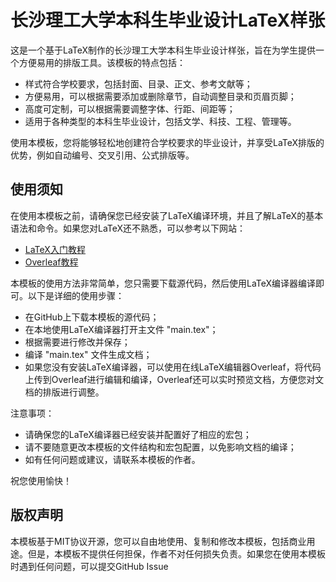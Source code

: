 # 长沙理工大学本科生毕业设计LaTeX样张

这是一个基于LaTeX制作的长沙理工大学本科生毕业设计样张，旨在为学生提供一个方便易用的排版工具。该模板的特点包括：

- 样式符合学校要求，包括封面、目录、正文、参考文献等；
- 方便易用，可以根据需要添加或删除章节，自动调整目录和页眉页脚；
- 高度可定制，可以根据需要调整字体、行距、间距等；
- 适用于各种类型的本科生毕业设计，包括文学、科技、工程、管理等。

使用本模板，您将能够轻松地创建符合学校要求的毕业设计，并享受LaTeX排版的优势，例如自动编号、交叉引用、公式排版等。

## 使用须知

在使用本模板之前，请确保您已经安装了LaTeX编译环境，并且了解LaTeX的基本语法和命令。如果您对LaTeX还不熟悉，可以参考以下网站：

- [LaTeX入门教程](https://www.latexstudio.net/archives/category/latex-tutorial)
- [Overleaf教程](https://www.overleaf.com/learn)

本模板的使用方法非常简单，您只需要下载源代码，然后使用LaTeX编译器编译即可。以下是详细的使用步骤：
- 在GitHub上下载本模板的源代码；
- 在本地使用LaTeX编译器打开主文件 "main.tex"；
- 根据需要进行修改并保存；
- 编译 "main.tex" 文件生成文档；
- 如果您没有安装LaTeX编译器，可以使用在线LaTeX编辑器Overleaf，将代码上传到Overleaf进行编辑和编译，Overleaf还可以实时预览文档，方便您对文档的排版进行调整。


注意事项：
- 请确保您的LaTeX编译器已经安装并配置好了相应的宏包；
- 请不要随意更改本模板的文件结构和宏包配置，以免影响文档的编译；
- 如有任何问题或建议，请联系本模板的作者。

祝您使用愉快！


## 版权声明

本模板基于MIT协议开源，您可以自由地使用、复制和修改本模板，包括商业用途。但是，本模板不提供任何担保，作者不对任何损失负责。如果您在使用本模板时遇到任何问题，可以提交GitHub Issue